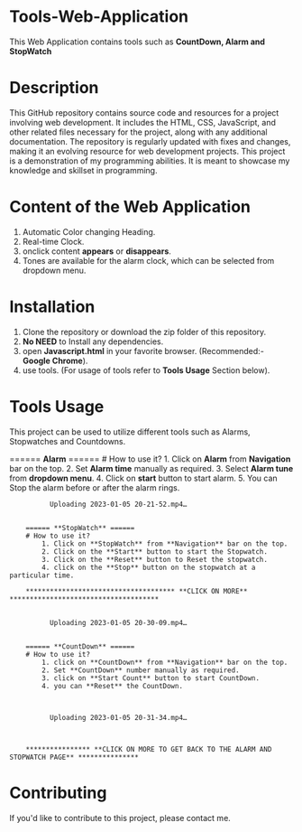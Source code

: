 
# Tools-Web-Application
This Web Application contains tools such as **CountDown, Alarm and StopWatch**


# Description
This GitHub repository contains source code and resources for a project involving web development. It includes the HTML, CSS, JavaScript, and other related files necessary for the project, along with any additional documentation. The repository is regularly updated with fixes and changes, making it an evolving resource for web development projects. This project is a demonstration of my programming abilities. It is meant to showcase my knowledge and skillset in programming.

# Content of the Web Application
1. Automatic Color changing Heading.
2. Real-time Clock.
3. onclick content **appears** or **disappears**.
4. Tones are available for the alarm clock, which can be selected from dropdown menu.


# Installation
1. Clone the repository or download the zip folder of this repository.
2. **No NEED** to Install any dependencies.
3. open **Javascript.html** in your favorite browser. (Recommended:- **Google Chrome**).
4. use tools. (For usage of tools refer to **Tools Usage** Section below).


# Tools Usage 
This project can be used to utilize different tools such as Alarms, Stopwatches and Countdowns.

====== **Alarm** ======
        # How to use it?
            1. Click on **Alarm** from **Navigation** bar on the top.
            2. Set **Alarm time** manually as required.
            3. Select **Alarm tune** from **dropdown menu**.
            4. Click on **start** button to start alarm.
            5. You can Stop the alarm before or after the alarm rings. 
        

              Uploading 2023-01-05 20-21-52.mp4…


        ====== **StopWatch** ======
        # How to use it?
            1. Click on **StopWatch** from **Navigation** bar on the top.
            2. Click on the **Start** button to start the Stopwatch.
            3. Click on the **Reset** button to Reset the stopwatch.
            4. click on the **Stop** button on the stopwatch at a particular time.
            
        ************************************* **CLICK ON MORE** *************************************
              

              Uploading 2023-01-05 20-30-09.mp4…


        ====== **CountDown** ======
        # How to use it?
            1. click on **CountDown** from **Navigation** bar on the top.
            2. Set **CountDown** number manually as required.
            3. click on **Start Count** button to start CountDown.
            4. you can **Reset** the CountDown. 

              

              Uploading 2023-01-05 20-31-34.mp4…



        **************** **CLICK ON MORE TO GET BACK TO THE ALARM AND STOPWATCH PAGE** ***************

# Contributing
If you'd like to contribute to this project, please contact me.

